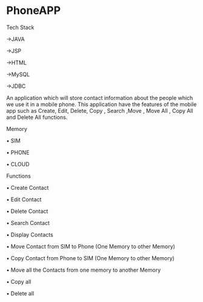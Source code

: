 # PhoneAPP


Tech Stack

->JAVA

->JSP

->HTML

->MySQL

->JDBC


An application which will store contact information about the people which we use it in a mobile phone. This application have the features of the mobile app such as Create, Edit, Delete, Copy , Search ,Move , Move All , Copy All and Delete All functions.


Memory

•	SIM

•	PHONE

•	CLOUD



Functions

•	Create Contact

•	Edit Contact

•	Delete Contact

•	Search Contact

•	Display Contacts

•	Move Contact from SIM to Phone (One Memory to other Memory)

•	Copy Contact from Phone to SIM (One Memory to other Memory)

•	Move all the Contacts from one memory to another Memory

•	Copy all

•	Delete all




